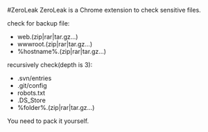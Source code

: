 #ZeroLeak
ZeroLeak is a Chrome extension to check sensitive files.

check for backup file:

* web.(zip|rar|tar.gz...)
* wwwroot.(zip|rar|tar.gz...)
* %hostname%.(zip|rar|tar.gz...)

recursively check(depth is 3):

* .svn/entries
* .git/config
* robots.txt
* .DS_Store
* %folder%.(zip|rar|tar.gz...)

You need to pack it yourself.
